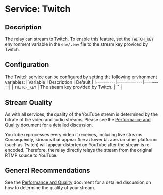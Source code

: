 # Service: Twitch
## Description
The relay can stream to Twitch. To enable this feature, set the `TWITCH_KEY` environment variable in the `env/.env` file to the stream key provided by Twitch.

## Configuration
The Twitch service can be configured by setting the following environment variables:
| Variable | Description | Default |
|----------|-------------|---------|
| `TWITCH_KEY` | The stream key provided by Twitch. | `` |

## Stream Quality
As with all services, the quality of the YouTube stream is determined by the bitrate of the video and audio streams. Please see the [Performance and Quality](../quality.md) document for a detailed discussion.

YouTube reprocesses every video it receives, including live streams. Consequently, streams that appear fine at lower bitrates on other platforms (such as Twitch) will appear distorted on YouTube after the stream is re-encoded. Therefore, the relay directly relays the stream from the original RTMP source to YouTube. 

## General Recommendations
See the [Performance and Quality](../quality.md) document for a detailed discussion on how to determine the quality of your stream.